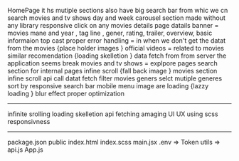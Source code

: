 HomePage
it hs mutiple sections
also have big search bar from whic we cn search movies and tv shows
day and week
carousel section made without any library
responsive
click on any movies details page
datails banner = movies mane and year , tag line , gener, rating, trailer, overview, basic informaion
top cast
proper error handling = in when we don't get the datat from the movies {place holder images }
official videos = related to movies
similar
recomendation
{loading skelletion } data fetch from from server the application seems break
movies and tv shows = explpore pages
search section for internal pages
infine scroll
{fall back image }
movies section infine scroll api call datat fetch
filter movies geners
selct mutiple generes
sort by
responsive
search bar
mobile menu
image are loading {lazzy loading } blur effect proper optimization

---

infinite srolling
loading skelletion
api fetching
amaging UI UX using scss
responsivness

---

package.json
public
index.html
index.scss
main.jsx
.env => Token
utils => api.js
App.js
